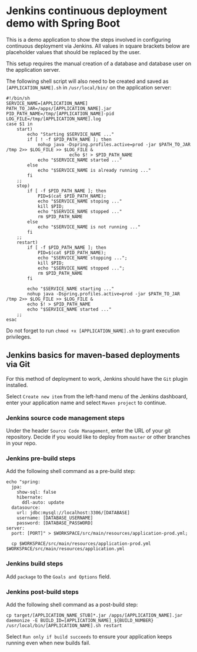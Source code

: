 # Jenkins continuous deployment demo with Spring Boot
This is a demo application to show the steps involved in configuring continuous deployment via Jenkins. All values in square brackets below are placeholder values that should be replaced by the user.

This setup requires the manual creation of a database and database user on the application server.

The following shell script will also need to be created and saved as `[APPLICATION_NAME].sh` in `/usr/local/bin/` on the application server:

```
#!/bin/sh
SERVICE_NAME=[APPLICATION_NAME]
PATH_TO_JAR=/apps/[APPLICATION_NAME].jar
PID_PATH_NAME=/tmp/[APPLICATION_NAME]-pid
LOG_FILE=/tmp/[APPLICATION_NAME].log
case $1 in
    start)
        echo "Starting $SERVICE_NAME ..."
        if [ ! -f $PID_PATH_NAME ]; then
            nohup java -Dspring.profiles.active=prod -jar $PATH_TO_JAR /tmp 2>> $LOG_FILE >> $LOG_FILE &
                        echo $! > $PID_PATH_NAME
            echo "$SERVICE_NAME started ..."
        else
            echo "$SERVICE_NAME is already running ..."
        fi
    ;;
    stop)
        if [ -f $PID_PATH_NAME ]; then
            PID=$(cat $PID_PATH_NAME);
            echo "$SERVICE_NAME stoping ..."
            kill $PID;
            echo "$SERVICE_NAME stopped ..."
            rm $PID_PATH_NAME
        else
            echo "$SERVICE_NAME is not running ..."
        fi
    ;;
    restart)
        if [ -f $PID_PATH_NAME ]; then
            PID=$(cat $PID_PATH_NAME);
            echo "$SERVICE_NAME stopping ...";
            kill $PID;
            echo "$SERVICE_NAME stopped ...";
            rm $PID_PATH_NAME
        fi

        echo "$SERVICE_NAME starting ..."
        nohup java -Dspring.profiles.active=prod -jar $PATH_TO_JAR /tmp 2>> $LOG_FILE >> $LOG_FILE &
        echo $! > $PID_PATH_NAME
        echo "$SERVICE_NAME started ..."
    ;;
esac
```
Do not forget to run `chmod +x [APPLICATION_NAME].sh` to grant execution privileges.

## Jenkins basics for maven-based deployments via Git
For this method of deployment to work, Jenkins should have the `Git` plugin installed.

Select `Create new item` from the left-hand menu of the Jenkins dashboard, enter your application name and select `Maven project` to continue.

### Jenkins source code management steps
Under the header `Source Code Management`, enter the URL of your git repository. Decide if you would like to deploy from `master` or other branches in your repo.



### Jenkins pre-build  steps
Add the following shell command as a pre-build step:
```
echo "spring:
  jpa:
    show-sql: false
    hibernate:
      ddl-auto: update
  datasource:
    url: jdbc:mysql://localhost:3306/[DATABASE]
    username: [DATABASE_USERNAME]
    password: [DATABASE_PASSWORD]
server:
  port: [PORT]" > $WORKSPACE/src/main/resources/application-prod.yml;
  
  cp $WORKSPACE/src/main/resources/application-prod.yml $WORKSPACE/src/main/resources/application.yml
```

### Jenkins build steps
Add `package` to the `Goals and Options` field.

### Jenkins post-build steps
Add the following shell command as a post-build step:
```
cp target/[APPLICATION_NAME_STUB]*.jar /apps/[APPLICATION_NAME].jar
daemonize -E BUILD_ID=[APPLICATION_NAME]_${BUILD_NUMBER} /usr/local/bin/[APPLICATION_NAME].sh restart
```

Select `Run only if build succeeds` to ensure your application keeps running even when new builds fail.
